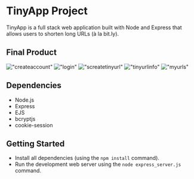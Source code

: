 # TinyApp Project

TinyApp is a full stack web application built with Node and Express that allows users to shorten long URLs (à la bit.ly).

## Final Product

!["createaccount"](#)
!["login"](#)
!["screatetinyurl"](#)
!["tinyurlinfo"](#)
!["myurls"](#)

## Dependencies

- Node.js
- Express
- EJS
- bcryptjs
- cookie-session

## Getting Started

- Install all dependencies (using the `npm install` command).
- Run the development web server using the `node express_server.js` command.